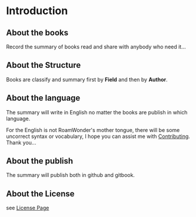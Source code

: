 # Introduction
## About the books
Record the summary of books read and share with anybody who need it...

## About the Structure
Books are classify and summary first by **Field** and then by **Author**.

## About the language
The summary will write in English no matter the books are publish in which language.

For the English is not RoamWonder's mother tongue, there will be some uncorrect syntax or vocabulary, I hope you can assist me with [Contributing](CONTRIBUTING.md). Thank you...

## About the publish
The summary will publish both in github and gitbook.

## About the License
see [License Page](LICENSE.md)
